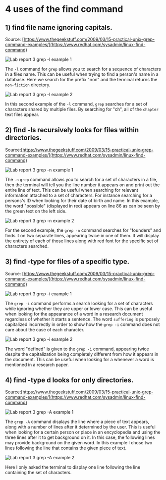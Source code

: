 # 4 uses of the find command

## 1) find file name ignoring capitals.
   Source: [https://www.thegeekstuff.com/2009/03/15-practical-unix-grep-command-examples/](https://www.redhat.com/sysadmin/linux-find-command)

![Lab report 3 grep -l example 1](https://user-images.githubusercontent.com/122496390/218268260-f3643999-5758-4d9b-857d-c811cff29578.png)

The `-l` command for `grep` allows you to search for a sequence of characters in a files name. This can be useful when trying to find a person's name in a database. Here we search for the prefix "non" and the terminal returns the `non-fiction` directory.

![Lab report 3 grep -l example 2](https://user-images.githubusercontent.com/122496390/218268276-a9434976-48f4-49d8-8286-c2226f6b55d6.png)

In this second example of the `-l` command, `grep` searches for a set of characters shared by multiple files. By searching for "ch", all of the `chapter` text files appear.

## 2) find -ls recursively looks for files within directories.
   Source:[https://www.thegeekstuff.com/2009/03/15-practical-unix-grep-command-examples/](https://www.redhat.com/sysadmin/linux-find-command)

![Lab report 3 grep -n example 1](https://user-images.githubusercontent.com/122496390/218268285-2744dfae-ff3d-4837-9072-6ab28a0f6e88.png)

The `-n` `grep` command allows you to search for a set of characters in a file, then the terminal will tell you the line number it appears on and print out the entire line of text. This can be useful when searching for relevant information attached to a set of characters. For instance searching for a persons's ID when looking for their date of birth and name. In this example, the word "possible" (displayed in red) appears on line 86 as can be seen by the green text on the left side.

![Lab report 3 grep -n example 2](https://user-images.githubusercontent.com/122496390/218268292-f9b8d31b-146c-42a6-8e9c-a52588f4b189.png)

For the second example, the `grep -n` command searches for "founders" and finds it on two separate lines, appearing twice in one of them. It will display the entirety of each of those lines along with red font for the specific set of characters searched.

## 3) find -type for files of a specific type.
   Source: [https://www.thegeekstuff.com/2009/03/15-practical-unix-grep-command-examples/](https://www.redhat.com/sysadmin/linux-find-command)

![Lab report 3 grep -i example 1](https://user-images.githubusercontent.com/122496390/218268302-40bf899c-072b-4cb5-b30c-2e428f7bbf44.png)

The `grep -i` command performs a search looking for a set of characters while ignoring whether they are upper or lower case. This can be useful when looking for the appearance of a word in a research document regardless of whether it starts a sentence. The word `suffering` is purposely capitalized incorrectly in order to show how the `grep -i` command does not care about the case of each character.

![Lab report 3 grep -i example 2](https://user-images.githubusercontent.com/122496390/218268305-bd273d52-8442-467c-8611-a5770c365b88.png)

The word "defined" is given to the `grep -i` command, appearing twice despite the capitalization being completely different from how it appears in the document. This can be useful when looking for a whenever a word is mentioned in a research paper.

## 4) find -type d looks for only directories.
   Source:[https://www.thegeekstuff.com/2009/03/15-practical-unix-grep-command-examples/](https://www.redhat.com/sysadmin/linux-find-command)

![Lab report 3 grep -A example 1](https://user-images.githubusercontent.com/122496390/218268308-aad3d60b-18f7-4552-b211-9029bd4a5bf7.png)

The `grep -A` command displays the line where a piece of text appears, along with a number of lines after it determined by the user. This is useful when looking for a certain person or place in an encyclopedia and using the three lines after it to get background on it. In this case, the following lines may provide background on the given word. In this example I chose two lines following the line that contains the given piece of text.

![Lab report 3 grep -A example 2](https://user-images.githubusercontent.com/122496390/218268311-acd54f6d-2f31-4ef8-b7bf-77fe154f6f83.png)

Here I only asked the terminal to display one line following the line containing the set of characters.

